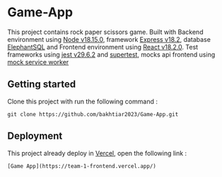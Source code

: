 # Game-App

This project contains rock paper scissors game. Built with Backend environment using [Node v18.15.0](https://nodejs.org/docs/latest-v18.x/api/), framework [Express v18.2](https://expressjs.com/), database [ElephantSQL](https://www.elephantsql.com/) and Frontend environment using [React v18.2.0](https://react.dev/blog/2022/03/29/react-v18). Test frameworks using [jest v29.6.2](https://jestjs.io/) and [supertest](https://github.com/ladjs/supertest#readme), mocks api frontend using [mock service worker](https://mswjs.io/)

## Getting started

Clone this project with run the following command :

```
git clone https://github.com/bakhtiar2023/Game-App.git
```

## Deployment

This project already deploy in [Vercel](https://vercel.com/), open the following link :

```
[Game App](https://team-1-frontend.vercel.app/)
```
